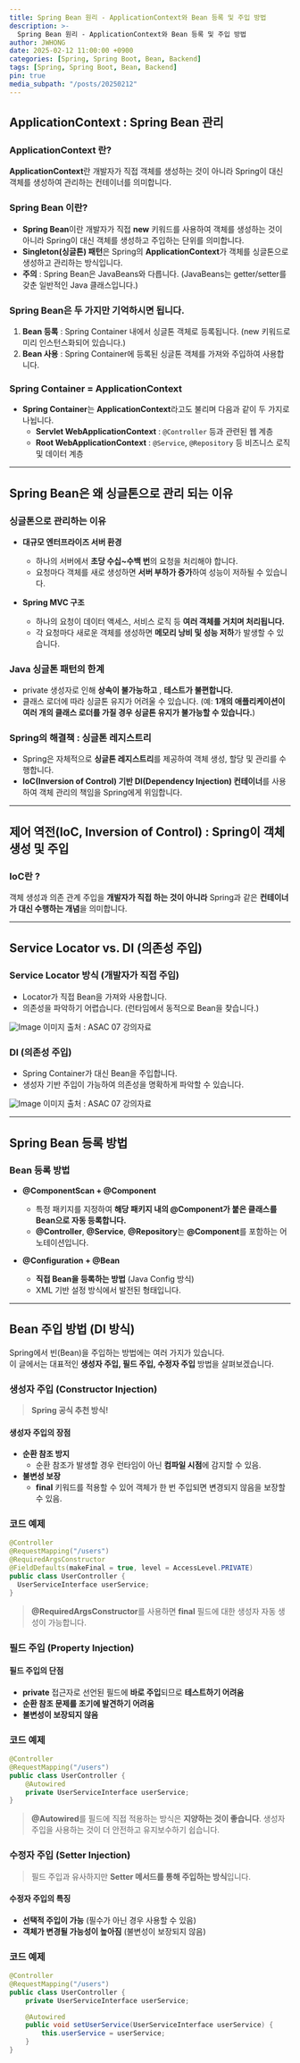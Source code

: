 ```yaml
---
title: Spring Bean 원리 - ApplicationContext와 Bean 등록 및 주입 방법
description: >-
  Spring Bean 원리 - ApplicationContext와 Bean 등록 및 주입 방법
author: JWHONG
date: 2025-02-12 11:00:00 +0900
categories: [Spring, Spring Boot, Bean, Backend]
tags: [Spring, Spring Boot, Bean, Backend]
pin: true
media_subpath: "/posts/20250212"
---
```


## ApplicationContext : Spring Bean 관리

### ApplicationContext 란?

**ApplicationContext**란 개발자가 직접 객체를 생성하는 것이 아니라 Spring이 대신 객체를 생성하여 관리하는 컨테이너를 의미합니다.

### Spring Bean 이란?

- **Spring Bean**이란 개발자가 직접 **new** 키워드를 사용하여 객체를 생성하는 것이 아니라 Spring이 대신 객체를 생성하고 주입하는 단위를 의미합니다.
- **Singleton(싱글톤) 패턴**은 Spring의 **ApplicationContext**가 객체를 싱글톤으로 생성하고 관리하는 방식입니다.
- **주의** : Spring Bean은 JavaBeans와 다릅니다. (JavaBeans는 getter/setter를 갖춘 일반적인 Java 클래스입니다.)

### Spring Bean은 두 가지만 기억하시면 됩니다.

1. **Bean 등록** : Spring Container 내에서 싱글톤 객체로 등록됩니다. (new 키워드로 미리 인스턴스화되어 있습니다.)
2. **Bean 사용** : Spring Container에 등록된 싱글톤 객체를 가져와 주입하여 사용합니다.

### Spring Container = ApplicationContext

- **Spring Container**는 **ApplicationContext**라고도 불리며 다음과 같이 두 가지로 나뉩니다.
  - **Servlet WebApplicationContext** : `@Controller` 등과 관련된 웹 계층
  - **Root WebApplicationContext** : `@Service`, `@Repository` 등 비즈니스 로직 및 데이터 계층

---

## Spring Bean은 왜 싱글톤으로 관리 되는 이유

### 싱글톤으로 관리하는 이유

- **대규모 엔터프라이즈 서버 환경**

  - 하나의 서버에서 **초당 수십~수백 번**의 요청을 처리해야 합니다.
  - 요청마다 객체를 새로 생성하면 **서버 부하가 증가**하여 성능이 저하될 수 있습니다.

- **Spring MVC 구조**

  - 하나의 요청이 데이터 액세스, 서비스 로직 등 **여러 객체를 거치며 처리됩니다.**
  - 각 요청마다 새로운 객체를 생성하면 **메모리 낭비 및 성능 저하**가 발생할 수 있습니다.

### Java 싱글톤 패턴의 한계

- private 생성자로 인해 **상속이 불가능하고** , **테스트가 불편합니다.**
- 클래스 로더에 따라 싱글톤 유지가 어려울 수 있습니다. (예: **1개의 애플리케이션이 여러 개의 클래스 로더를 가질 경우 싱글톤 유지가 불가능할 수 있습니다.**)

### Spring의 해결책 : 싱글톤 레지스트리

- Spring은 자체적으로 **싱글톤 레지스트리**를 제공하여 객체 생성, 할당 및 관리를 수행합니다.
- **IoC(Inversion of Control) 기반 DI(Dependency Injection) 컨테이너**를 사용하여 객체 관리의 책임을 Spring에게 위임합니다.

---

## 제어 역전(IoC, Inversion of Control) : Spring이 객체 생성 및 주입

### IoC란 ?

객체 생성과 의존 관계 주입을 **개발자가 직접 하는 것이 아니라** Spring과 같은 **컨테이너가 대신 수행하는 개념**을 의미합니다.

---

## Service Locator vs. DI (의존성 주입)

### Service Locator 방식 (개발자가 직접 주입)

- Locator가 직접 Bean을 가져와 사용합니다.
- 의존성을 파악하기 어렵습니다. (런타임에서 동적으로 Bean을 찾습니다.)

![Image](https://github.com/user-attachments/assets/3d1d91b6-d4c6-4e92-953f-bae5a37df0a3)
이미지 출처 : ASAC 07 강의자료

### DI (의존성 주입)

- Spring Container가 대신 Bean을 주입합니다.
- 생성자 기반 주입이 가능하여 의존성을 명확하게 파악할 수 있습니다.

![Image](https://github.com/user-attachments/assets/444dbb17-dbdb-4b76-83bd-9b3e0358026f)
이미지 출처 : ASAC 07 강의자료

---

## Spring Bean 등록 방법

### Bean 등록 방법

- **@ComponentScan + @Component**

  - 특정 패키지를 지정하여 **해당 패키지 내의 @Component가 붙은 클래스를 Bean으로 자동 등록합니다.**
  - **@Controller**, **@Service**, **@Repository**는 **@Component**를 포함하는 어노테이션입니다.

- **@Configuration + @Bean**
  - **직접 Bean을 등록하는 방법** (Java Config 방식)
  - XML 기반 설정 방식에서 발전된 형태입니다.

---

## Bean 주입 방법 (DI 방식)

Spring에서 빈(Bean)을 주입하는 방법에는 여러 가지가 있습니다.  
이 글에서는 대표적인 **생성자 주입, 필드 주입, 수정자 주입** 방법을 살펴보겠습니다.

### 생성자 주입 (Constructor Injection)

> **Spring 공식 추천 방식!**

#### 생성자 주입의 장점

- **순환 참조 방지**
  - 순환 참조가 발생할 경우 런타임이 아닌 **컴파일 시점**에 감지할 수 있음.
- **불변성 보장**
  - **final** 키워드를 적용할 수 있어 객체가 한 번 주입되면 변경되지 않음을 보장할 수 있음.

### 코드 예제

```java
@Controller
@RequestMapping("/users")
@RequiredArgsConstructor
@FieldDefaults(makeFinal = true, level = AccessLevel.PRIVATE)
public class UserController {
  UserServiceInterface userService;
}

```

> **@RequiredArgsConstructor**를 사용하면 **final** 필드에 대한 생성자 자동 생성이 가능합니다.

### 필드 주입 (Property Injection)

#### 필드 주입의 단점

- **private** 접근자로 선언된 필드에 **바로 주입**되므로 **테스트하기 어려움**
- **순환 참조 문제를 조기에 발견하기 어려움**
- **불변성이 보장되지 않음**

### 코드 예제

```java
@Controller
@RequestMapping("/users")
public class UserController {
    @Autowired
    private UserServiceInterface userService;
}
```

> **@Autowired**를 필드에 직접 적용하는 방식은 **지양하는 것이 좋습니다**. 생성자 주입을 사용하는 것이 더 안전하고 유지보수하기 쉽습니다.

### 수정자 주입 (Setter Injection)

> 필드 주입과 유사하지만 **Setter 메서드를 통해 주입하는 방식**입니다.

#### 수정자 주입의 특징

- **선택적 주입이 가능** (필수가 아닌 경우 사용할 수 있음)
- **객체가 변경될 가능성이 높아짐** (불변성이 보장되지 않음)

### 코드 예제

```java
@Controller
@RequestMapping("/users")
public class UserController {
    private UserServiceInterface userService;

    @Autowired
    public void setUserService(UserServiceInterface userService) {
        this.userService = userService;
    }
}
```

